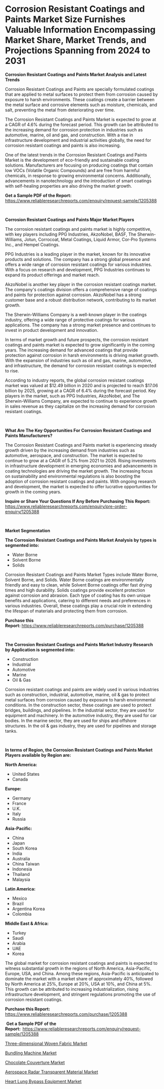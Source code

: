 <p><h1>Corrosion Resistant Coatings and Paints Market Size Furnishes Valuable Information Encompassing Market Share, Market Trends, and Projections Spanning from 2024 to 2031</h1></p><p><strong>Corrosion Resistant Coatings and Paints Market Analysis and Latest Trends</strong></p>
<p><p>Corrosion Resistant Coatings and Paints are specially formulated coatings that are applied to metal surfaces to protect them from corrosion caused by exposure to harsh environments. These coatings create a barrier between the metal surface and corrosive elements such as moisture, chemicals, and salt, preventing the metal from deteriorating over time.</p><p>The Corrosion Resistant Coatings and Paints Market is expected to grow at a CAGR of 4.6% during the forecast period. This growth can be attributed to the increasing demand for corrosion protection in industries such as automotive, marine, oil and gas, and construction. With a rise in infrastructure development and industrial activities globally, the need for corrosion resistant coatings and paints is also increasing.</p><p>One of the latest trends in the Corrosion Resistant Coatings and Paints Market is the development of eco-friendly and sustainable coating solutions. Manufacturers are focusing on producing coatings that contain low VOCs (Volatile Organic Compounds) and are free from harmful chemicals, in response to growing environmental concerns. Additionally, advancements in nanotechnology and the introduction of smart coatings with self-healing properties are also driving the market growth.</p></p>
<p><strong>Get a Sample PDF of the Report:&nbsp;</strong> <a href="https://www.reliableresearchreports.com/enquiry/request-sample/1205388">https://www.reliableresearchreports.com/enquiry/request-sample/1205388</a></p>
<p>&nbsp;</p>
<p><strong>Corrosion Resistant Coatings and Paints Major Market Players</strong></p>
<p><p>The corrosion resistant coatings and paints market is highly competitive, with key players including PPG Industries, AkzoNobel, BASF, The Sherwin-Williams, Jotun, Corrocoat, Metal Coatings, Liquid Armor, Cor-Pro Systems Inc., and Hempel Coatings.</p><p>PPG Industries is a leading player in the market, known for its innovative products and solutions. The company has a strong global presence and offers a wide range of corrosion resistant coatings for various industries. With a focus on research and development, PPG Industries continues to expand its product offerings and market reach.</p><p>AkzoNobel is another key player in the corrosion resistant coatings market. The company's coatings division offers a comprehensive range of coatings and paints for protection against corrosion. AkzoNobel has a strong customer base and a robust distribution network, contributing to its market growth.</p><p>The Sherwin-Williams Company is a well-known player in the coatings industry, offering a wide range of protective coatings for various applications. The company has a strong market presence and continues to invest in product development and innovation.</p><p>In terms of market growth and future prospects, the corrosion resistant coatings and paints market is expected to grow significantly in the coming years. The increasing demand for advanced coatings that provide protection against corrosion in harsh environments is driving market growth. With the expansion of industries such as oil and gas, marine, automotive, and infrastructure, the demand for corrosion resistant coatings is expected to rise.</p><p>According to industry reports, the global corrosion resistant coatings market was valued at $12.49 billion in 2020 and is projected to reach $17.06 billion by 2025, growing at a CAGR of 6.4% during the forecast period. Key players in the market, such as PPG Industries, AkzoNobel, and The Sherwin-Williams Company, are expected to continue to experience growth in sales revenue as they capitalize on the increasing demand for corrosion resistant coatings.</p></p>
<p>&nbsp;</p>
<p><strong>What Are The Key Opportunities For Corrosion Resistant Coatings and Paints Manufacturers?</strong></p>
<p><p>The Corrosion Resistant Coatings and Paints market is experiencing steady growth driven by the increasing demand from industries such as automotive, aerospace, and construction. The market is expected to continue to grow at a CAGR of 5.2% from 2021 to 2026. Rising investments in infrastructure development in emerging economies and advancements in coating technologies are driving the market growth. The increasing focus on sustainability and environmental regulations is also boosting the adoption of corrosion resistant coatings and paints. With ongoing research and development, the market is expected to offer lucrative opportunities for growth in the coming years.</p></p>
<p><strong>Inquire or Share Your Questions If Any Before Purchasing This Report:</strong> <a href="https://www.reliableresearchreports.com/enquiry/pre-order-enquiry/1205388">https://www.reliableresearchreports.com/enquiry/pre-order-enquiry/1205388</a></p>
<p>&nbsp;</p>
<p><strong>Market Segmentation</strong></p>
<p><strong>The Corrosion Resistant Coatings and Paints Market Analysis by types is segmented into:</strong></p>
<p><ul><li>Water Borne</li><li>Solvent Borne</li><li>Solids</li></ul></p>
<p><p>Corrosion Resistant Coatings and Paints Market Types include Water Borne, Solvent Borne, and Solids. Water Borne coatings are environmentally friendly and easy to clean, while Solvent Borne coatings offer fast drying times and high durability. Solids coatings provide excellent protection against corrosion and abrasion. Each type of coating has its own unique benefits and applications, catering to different needs and preferences in various industries. Overall, these coatings play a crucial role in extending the lifespan of materials and protecting them from corrosion.</p></p>
<p><strong>Purchase this Report:&nbsp;</strong><a href="https://www.reliableresearchreports.com/purchase/1205388">https://www.reliableresearchreports.com/purchase/1205388</a></p>
<p>&nbsp;</p>
<p><strong>The Corrosion Resistant Coatings and Paints Market Industry Research by Application is segmented into:</strong></p>
<p><ul><li>Construction</li><li>Industrial</li><li>Automotive</li><li>Marine</li><li>Oil & Gas</li></ul></p>
<p><p>Corrosion resistant coatings and paints are widely used in various industries such as construction, industrial, automotive, marine, oil & gas to protect metal surfaces from corrosion caused by exposure to harsh environmental conditions. In the construction sector, these coatings are used to protect bridges, buildings, and pipelines. In the industrial sector, they are used for equipment and machinery. In the automotive industry, they are used for car bodies. In the marine sector, they are used for ships and offshore structures. In the oil & gas industry, they are used for pipelines and storage tanks.</p></p>
<p>&nbsp;</p>
<p><strong>In terms of Region, the Corrosion Resistant Coatings and Paints Market Players available by Region are:</strong></p>
<p>
    <p> <strong> North America: </strong>
        <ul>
            <li>United States</li>
            <li>Canada</li>
        </ul>
        </p> 
    <p> <strong> Europe: </strong>
        <ul>
            <li>Germany</li>
            <li>France</li>
            <li>U.K.</li>
            <li>Italy</li>
            <li>Russia</li>
        </ul>
        </p> 
    <p> <strong> Asia-Pacific: </strong>
        <ul>
            <li>China</li>
            <li>Japan</li>
            <li>South Korea</li>
            <li>India</li>
            <li>Australia</li>
            <li>China Taiwan</li>
            <li>Indonesia</li>
            <li>Thailand</li>
            <li>Malaysia</li>
        </ul>
        </p> 
    <p> <strong> Latin America: </strong>
        <ul>
            <li>Mexico</li>
            <li>Brazil</li>
            <li>Argentina Korea</li>
            <li>Colombia</li>
        </ul>
        </p> 
    <p> <strong> Middle East & Africa: </strong>
        <ul>
            <li>Turkey</li>
            <li>Saudi</li>
            <li>Arabia</li>
            <li>UAE</li>
            <li>Korea</li>
        </ul>
    </p>
    </p>
<p><p>The global market for corrosion resistant coatings and paints is expected to witness substantial growth in the regions of North America, Asia-Pacific, Europe, USA, and China. Among these regions, Asia-Pacific is anticipated to dominate the market with a market share of approximately 40%, followed by North America at 25%, Europe at 20%, USA at 10%, and China at 5%. This growth can be attributed to increasing industrialization, rising infrastructure development, and stringent regulations promoting the use of corrosion resistant coatings.</p></p>
<p><strong>Purchase this Report: </strong><a href="https://www.reliableresearchreports.com/purchase/1205388">https://www.reliableresearchreports.com/purchase/1205388</a></p>
<p>&nbsp;<strong>Get a Sample PDF of the Report:&nbsp;&nbsp;</strong><a href="https://www.reliableresearchreports.com/enquiry/request-sample/1205388">https://www.reliableresearchreports.com/enquiry/request-sample/1205388</a></p>
<p><strong></strong></p>
<p><p><a href="https://github.com/YashRP12/Market-Research-Report-List-3/blob/main/three-dimensional-woven-fabric-market.md">Three-dimensional Woven Fabric Market</a></p><p><a href="https://issuu.com/reportprime-2/docs/bundling-machine-market-size-2030.pptx">Bundling Machine Market</a></p><p><a href="https://issuu.com/reportprime-2/docs/chocolate-couverture-market-size-2030.pptx">Chocolate Couverture Market</a></p><p><a href="https://github.com/khayangel/Market-Research-Report-List-2/blob/main/aerospace-radar-transparent-material-market.md">Aerospace Radar Transparent Material Market</a></p><p><a href="https://medium.com/@elwyncarter2023/heart-lung-bypass-equipment-market-size-reveals-the-best-marketing-channels-in-global-industry-29de15456bf1">Heart Lung Bypass Equipment Market</a></p></p>